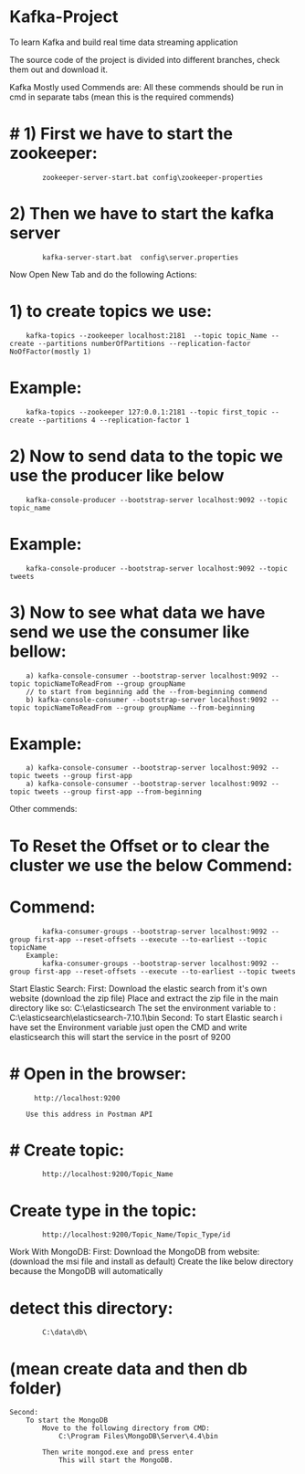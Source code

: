 # Kafka-Project
To   learn Kafka and build real time data streaming application 

The source code of the project is divided into different branches, 
check them out and download it.



Kafka Mostly used Commends are:
  All these commends should be run in cmd
  in separate tabs (mean this is the required commends)

#      # 1) First we have to start the zookeeper:
            zookeeper-server-start.bat config\zookeeper-properties

#        2) Then we have to start the kafka server
            kafka-server-start.bat  config\server.properties



   Now Open New Tab and do the following Actions:
  #  1) to create topics we use:
        kafka-topics --zookeeper localhost:2181  --topic topic_Name --create --partitions numberOfPartitions --replication-factor NoOfFactor(mostly 1)
  #  Example:
        kafka-topics --zookeeper 127:0.0.1:2181 --topic first_topic --create --partitions 4 --replication-factor 1

   # 2) Now to send data to the topic we use the producer like below
        kafka-console-producer --bootstrap-server localhost:9092 --topic topic_name
 #   Example:
        kafka-console-producer --bootstrap-server localhost:9092 --topic tweets


   # 3) Now to see what data we have send we use the consumer like bellow:
        a) kafka-console-consumer --bootstrap-server localhost:9092 --topic topicNameToReadFrom --group groupName
        // to start from beginning add the --from-beginning commend
        b) kafka-console-consumer --bootstrap-server localhost:9092 --topic topicNameToReadFrom --group groupName --from-beginning
   # Example:
        a) kafka-console-consumer --bootstrap-server localhost:9092 --topic tweets --group first-app
        a) kafka-console-consumer --bootstrap-server localhost:9092 --topic tweets --group first-app --from-beginning




Other commends:

   #   To Reset the Offset or to clear the cluster we use the below Commend:
#       Commend:
            kafka-consumer-groups --bootstrap-server localhost:9092 --group first-app --reset-offsets --execute --to-earliest --topic topicName
        Example:
            kafka-consumer-groups --bootstrap-server localhost:9092 --group first-app --reset-offsets --execute --to-earliest --topic tweets



Start Elastic Search:
    First:
        Download the elastic search from it's own website
            (download the zip file)
        Place and extract the zip file in the main directory like so:
            C:\elasticsearch
        The set the environment variable to :
            C:\elasticsearch\elasticsearch-7.10.1\bin
    Second:
        To start Elastic search i have set the Environment variable
          just open the CMD and write elasticsearch
          this will start the service in the posrt of 9200
#     #   Open in the browser:
          http://localhost:9200

        Use this address in Postman API
 #   #      Create topic:
            http://localhost:9200/Topic_Name
   #       Create type in the topic:
            http://localhost:9200/Topic_Name/Topic_Type/id




Work With MongoDB:
    First:
        Download the MongoDB from website:
            (download the msi file and install as default)
        Create the like below directory because the MongoDB will automatically
   #     detect this directory:
            C:\data\db\
  #              (mean create data and then db folder)

    Second:
        To start the MongoDB
            Move to the following directory from CMD:
                C:\Program Files\MongoDB\Server\4.4\bin

            Then write mongod.exe and press enter
                This will start the MongoDB.
